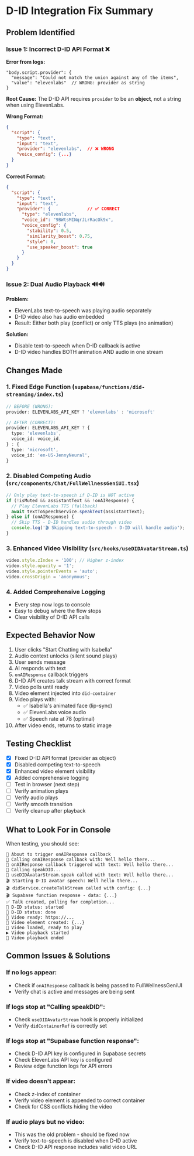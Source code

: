 # D-ID Integration Fix Summary

## Problem Identified

### Issue 1: Incorrect D-ID API Format ❌
**Error from logs:**
```
"body.script.provider": {
  "message": "Could not match the union against any of the items",
  "value": "elevenlabs"  // WRONG: provider as string
}
```

**Root Cause:** 
The D-ID API requires `provider` to be an **object**, not a string when using ElevenLabs.

**Wrong Format:**
```json
{
  "script": {
    "type": "text",
    "input": "text",
    "provider": "elevenlabs",  // ❌ WRONG
    "voice_config": {...}
  }
}
```

**Correct Format:**
```json
{
  "script": {
    "type": "text",
    "input": "text",
    "provider": {              // ✅ CORRECT
      "type": "elevenlabs",
      "voice_id": "9BWtsMINqrJLrRacOk9x",
      "voice_config": {
        "stability": 0.5,
        "similarity_boost": 0.75,
        "style": 0,
        "use_speaker_boost": true
      }
    }
  }
}
```

### Issue 2: Dual Audio Playback 🔊🔊
**Problem:** 
- ElevenLabs text-to-speech was playing audio separately
- D-ID video also has audio embedded
- Result: Either both play (conflict) or only TTS plays (no animation)

**Solution:**
- Disable text-to-speech when D-ID callback is active
- D-ID video handles BOTH animation AND audio in one stream

## Changes Made

### 1. Fixed Edge Function (`supabase/functions/did-streaming/index.ts`)
```typescript
// BEFORE (WRONG):
provider: ELEVENLABS_API_KEY ? 'elevenlabs' : 'microsoft'

// AFTER (CORRECT):
provider: ELEVENLABS_API_KEY ? {
  type: 'elevenlabs',
  voice_id: voice_id,
} : {
  type: 'microsoft',
  voice_id: 'en-US-JennyNeural',
}
```

### 2. Disabled Competing Audio (`src/components/Chat/FullWellnessGeniUI.tsx`)
```typescript
// Only play text-to-speech if D-ID is NOT active
if (!isMuted && assistantText && !onAIResponse) {
  // Play ElevenLabs TTS (fallback)
  await textToSpeechService.speakText(assistantText);
} else if (onAIResponse) {
  // Skip TTS - D-ID handles audio through video
  console.log('🎬 Skipping text-to-speech - D-ID will handle audio');
}
```

### 3. Enhanced Video Visibility (`src/hooks/useDIDAvatarStream.ts`)
```typescript
video.style.zIndex = '100'; // Higher z-index
video.style.opacity = '1';
video.style.pointerEvents = 'auto';
video.crossOrigin = 'anonymous';
```

### 4. Added Comprehensive Logging
- Every step now logs to console
- Easy to debug where the flow stops
- Clear visibility of D-ID API calls

## Expected Behavior Now

1. User clicks "Start Chatting with Isabella"
2. Audio context unlocks (silent sound plays)
3. User sends message
4. AI responds with text
5. `onAIResponse` callback triggers
6. D-ID API creates talk stream with correct format
7. Video polls until ready
8. Video element injected into `did-container`
9. Video plays with:
   - ✅ Isabella's animated face (lip-sync)
   - ✅ ElevenLabs voice audio
   - ✅ Speech rate at 78 (optimal)
10. After video ends, returns to static image

## Testing Checklist

- [x] Fixed D-ID API format (provider as object)
- [x] Disabled competing text-to-speech
- [x] Enhanced video element visibility
- [x] Added comprehensive logging
- [ ] Test in browser (next step)
- [ ] Verify animation plays
- [ ] Verify audio plays
- [ ] Verify smooth transition
- [ ] Verify cleanup after playback

## What to Look For in Console

When testing, you should see:
```
💬 About to trigger onAIResponse callback
💬 Calling onAIResponse callback with: Well hello there...
🎯 onAIResponse callback triggered with text: Well hello there...
🎯 Calling speakDID...
🎤 useDIDAvatarStream.speak called with text: Well hello there...
🎬 Starting D-ID avatar speech: Well hello there...
🎬 didService.createTalkStream called with config: {...}
🎬 Supabase function response - data: {...}
✅ Talk created, polling for completion...
🔄 D-ID status: started
🔄 D-ID status: done
🎥 Video ready: https://...
🎥 Video element created: {...}
🎥 Video loaded, ready to play
▶️ Video playback started
🎥 Video playback ended
```

## Common Issues & Solutions

### If no logs appear:
- Check if `onAIResponse` callback is being passed to FullWellnessGeniUI
- Verify chat is active and messages are being sent

### If logs stop at "Calling speakDID":
- Check `useDIDAvatarStream` hook is properly initialized
- Verify `didContainerRef` is correctly set

### If logs stop at "Supabase function response":
- Check D-ID API key is configured in Supabase secrets
- Check ElevenLabs API key is configured
- Review edge function logs for API errors

### If video doesn't appear:
- Check z-index of container
- Verify video element is appended to correct container
- Check for CSS conflicts hiding the video

### If audio plays but no video:
- This was the old problem - should be fixed now
- Verify text-to-speech is disabled when D-ID active
- Check D-ID API response includes valid video URL

